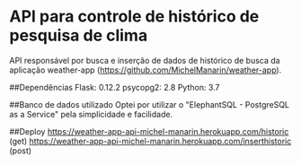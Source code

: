 # API para controle de histórico de pesquisa de clima

API responsável por busca e inserção de dados de histórico de busca da aplicação weather-app (https://github.com/MichelManarin/weather-app).

##Dependências
Flask: 0.12.2
psycopg2: 2.8 
Python: 3.7
	
##Banco de dados utilizado
Optei por utilizar o "ElephantSQL - PostgreSQL as a Service" pela simplicidade e facilidade.

##Deploy
https://weather-app-api-michel-manarin.herokuapp.com/historic (get)
https://weather-app-api-michel-manarin.herokuapp.com/inserthistoric (post)

